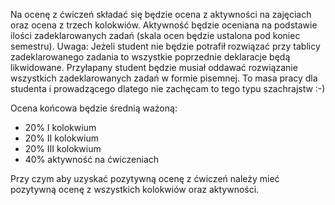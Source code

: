 Na ocenę z ćwiczeń składać się będzie ocena z aktywności na zajęciach
oraz ocena z trzech kolokwiów. Aktywność będzie oceniana na podstawie
ilości zadeklarowanych zadań (skala ocen będzie ustalona pod koniec
semestru). Uwaga: Jeżeli student nie będzie potrafił
rozwiązać przy tablicy zadeklarowanego zadania to wszystkie poprzednie
deklaracje będą likwidowane. Przyłapany student będzie musiał 
oddawać rozwiązanie wszystkich zadeklarowanych zadań w formie pisemnej.
To masa pracy dla studenta i prowadzącego dlatego nie zachęcam to 
tego typu szachrajstw :-)

Ocena końcowa będzie średnią ważoną:

* 20% I kolokwium
* 20% II kolokwium
* 20% III kolokwium
* 40% aktywność na ćwiczeniach

Przy czym aby uzyskać pozytywną ocenę z ćwiczeń należy mieć pozytywną ocenę
z wszystkich kolokwiów oraz aktywności.

